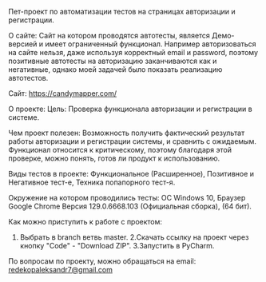 Пет-проект по автоматизации тестов на страницах авторизации и регистрации.

О сайте: 
  Сайт на котором проводятся автотесты, является Демо-версией и имеет ограниченный функционал.
    Например авторизоваться на сайте нельзя, даже используя корректный email и password, 
      поэтому позитивные автотесты на авторизацию заканчиваются как и негативные, однако моей задачей было показать реализацию автотестов.
  
Сайт: https://candymapper.com/

О проекте:
  Цель: Проверка функционала авторизации и регистрации в системе.

Чем проект полезен: Возможность получить фактический результат работы авторизации и регистрации системы, и сравнить с ожидаемым.
  Функционал относится к критическому, поэтому благодаря этой проверке, можно понять, готов ли продукт к использованию.

Виды тестов в проекте: Функциональное (Расширенное), Позитивное и Негативное тест-е, Техника попапорного тест-я.

Окружение на котором проводились тесты: ОС Windows 10, Браузер Google Chrome Версия 129.0.6668.103 (Официальная сборка), (64 бит).

Как можно приступить к работе с проектом: 

  1. Выбрать в branch ветвь master.
  2.Скачать ссылку на проект через кнопку "Code" - "Download ZIP".
  3.Запустить в PyCharm.

По вопросам по проекту, можно обращаться на email: redekopaleksandr7@gmail.com  
  
